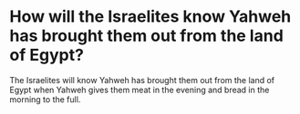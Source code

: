 # How will the Israelites know Yahweh has brought them out from the land of Egypt?

The Israelites will know Yahweh has brought them out from the land of Egypt when Yahweh gives them meat in the evening and bread in the morning to the full.
